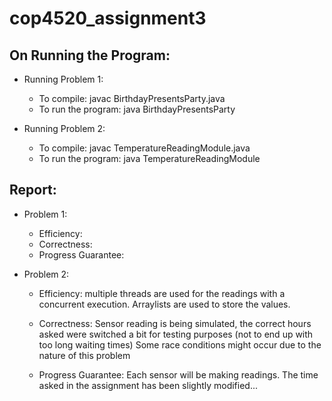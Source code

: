 # cop4520_assignment3


## On Running the Program:
- Running Problem 1:
    - To compile: javac BirthdayPresentsParty.java
    - To run the program: java BirthdayPresentsParty

- Running Problem 2:
    - To compile: javac TemperatureReadingModule.java
    - To run the program: java TemperatureReadingModule

## Report:
- Problem 1:
    - Efficiency:
    - Correctness:
    - Progress Guarantee:

- Problem 2:
    - Efficiency: multiple threads are used for the readings with a concurrent execution. Arraylists are used to store the values.
                
    - Correctness: Sensor reading is being simulated, the correct hours asked were switched a bit for testing purposes (not to end up with too long waiting times)
                    Some race conditions might occur due to the nature of this problem
    - Progress Guarantee: Each sensor will be making readings. The time asked in the assignment has been slightly modified...